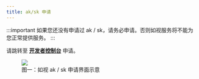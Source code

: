 ```yaml
---
title: ak/sk 申请
---
```


:::important
如果您还没有申请过 ak / sk，请务必申请。否则如视服务将不能为您正常提供服务。
:::

请跳转至 **[开发者控制台](https://developers.realsee.com/console)** 申请。

<figure>
  <div style={{display: 'flex',     background: 'white',
    justifyContent: 'center',
    alignItems: 'center',}}>
    <div style={{flex:1}}><img style={{width:'100%'}} src="//vrlab-public.ljcdn.com/common/file/web/75668c85-2e19-44f1-b43a-0d2e550c0e8d.png" /></div>
  </div>
  <figcaption>图一：如视 ak / sk 申请界面示意</figcaption>
</figure>
